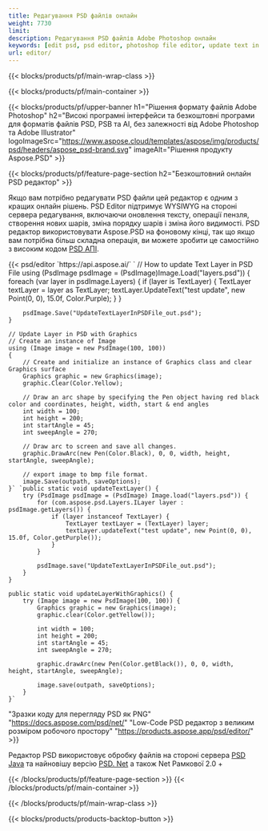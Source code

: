 ```yaml
---
title: Редагування PSD файлів онлайн
weight: 7730
limit: 
description: Редагування PSD файлів Adobe Photoshop онлайн
keywords: [edit psd, psd editor, photoshop file editor, update text in psd, update psd]
url: editor/
---
```


{{< blocks/products/pf/main-wrap-class >}}


{{< blocks/products/pf/main-container >}}

{{< blocks/products/pf/upper-banner h1="Рішення формату файлів Adobe Photoshop" h2="Високі програмні інтерфейси та безкоштовні програми для форматів файлів PSD, PSB та AI, без залежності від Adobe Photoshop та Adobe Illustrator" logoImageSrc="https://www.aspose.cloud/templates/aspose/img/products/psd/headers/aspose_psd-brand.svg" imageAlt="Рішення продукту Aspose.PSD" >}}

{{< blocks/products/pf/feature-page-section h2="Безкоштовний онлайн PSD редактор" >}}
<p>Якщо вам потрібно редагувати PSD файли цей редактор є одним з кращих онлайн рішень. PSD Editor підтримує WYSIWYG на стороні сервера редагування, включаючи оновлення тексту, операції пензля, створення нових шарів, зміна порядку шарів і зміна його видимості. PSD редактор використовувати Aspose.PSD на фоновому кінці, так що якщо вам потрібна більш складна операція, ви можете зробити це самостійно з високим кодом <a href="/psd/{{< lang-code >}}">PSD АПІ</a>.</p>
{{< psd/editor `https://api.aspose.ai/` 
`	// How to update Text Layer in PSD File
	using (PsdImage psdImage = (PsdImage)Image.Load("layers.psd"))
  	{
		foreach (var layer in psdImage.Layers)
		{
			if (layer is TextLayer)
			{
				TextLayer textLayer = layer as TextLayer;
				textLayer.UpdateText("test update", new Point(0, 0), 15.0f, Color.Purple);
			}
		}

		psdImage.Save("UpdateTextLayerInPSDFile_out.psd");
	}
	
	// Update Layer in PSD with Graphics
	// Create an instance of Image
	using (Image image = new PsdImage(100, 100))
	{
		// Create and initialize an instance of Graphics class and clear Graphics surface
		Graphics graphic = new Graphics(image);
		graphic.Clear(Color.Yellow);

		// Draw an arc shape by specifying the Pen object having red black color and coordinates, height, width, start & end angles                 
		int width = 100;
		int height = 200;
		int startAngle = 45;
		int sweepAngle = 270;

		// Draw arc to screen and save all changes.
		graphic.DrawArc(new Pen(Color.Black), 0, 0, width, height, startAngle, sweepAngle);

		// export image to bmp file format.
		image.Save(outpath, saveOptions);
	}` `public static void updateTextLayer() {
        try (PsdImage psdImage = (PsdImage) Image.load("layers.psd")) {
            for (com.aspose.psd.Layers.ILayer layer : psdImage.getLayers()) {
                if (layer instanceof TextLayer) {
                    TextLayer textLayer = (TextLayer) layer;
                    textLayer.updateText("test update", new Point(0, 0), 15.0f, Color.getPurple());
                }
            }

            psdImage.save("UpdateTextLayerInPSDFile_out.psd");
        }
    }

    public static void updateLayerWithGraphics() {
        try (Image image = new PsdImage(100, 100)) {
            Graphics graphic = new Graphics(image);
            graphic.clear(Color.getYellow());

            int width = 100;
            int height = 200;
            int startAngle = 45;
            int sweepAngle = 270;

            graphic.drawArc(new Pen(Color.getBlack()), 0, 0, width, height, startAngle, sweepAngle);

            image.save(outpath, saveOptions);
        }
    }` 
"Зразки коду для перегляду PSD як PNG"  "https://docs.aspose.com/psd/net/" 
"Low-Code PSD редактор з великим розміром робочого простору" "https://products.aspose.app/psd/editor/" >}}
<p>Редактор PSD використовує обробку файлів на стороні сервера <a href="/psd/{{< lang-code >}}java">PSD Java</a> та найновішу версію <a href="/psd/{{< lang-code >}}net">PSD. Net</a> а також Net Рамкової 2.0 +</p>

{{< /blocks/products/pf/feature-page-section >}}
{{< /blocks/products/pf/main-container >}}


{{< /blocks/products/pf/main-wrap-class >}}

{{< blocks/products/products-backtop-button >}}

